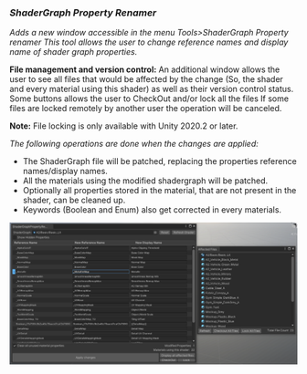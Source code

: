 ### **_ShaderGraph Property Renamer_**

*Adds a new window accessible in the menu Tools>ShaderGraph Property renamer*
*This tool allows the user to change reference names and display name of shader graph properties.*

**File management and version control:**
An additional window allows the user to see all files that would be affected by the change (So, the shader and every material using this shader) as well as their version control status.
Some buttons allows the user to CheckOut and/or lock all the files
If some files are locked remotely by another user the operation will be canceled.

**Note:** File locking is only available with Unity 2020.2 or later.

*The following operations are done when the changes are applied:*
* The ShaderGraph file will be patched, replacing the properties reference names/display names.
* All the materials using the modified shadergraph will be patched.
* Optionally all properties stored in the material, that are not present in the shader, can be cleaned up.
* Keywords (Boolean and Enum) also get corrected in every materials.

*![ShaderGraph Property Renamer Window.](Documentation/images/Picture.png)*
